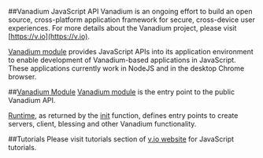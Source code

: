 ##Vanadium JavaScript API
Vanadium is an ongoing effort to build an open source, cross-platform application framework for secure, cross-device user experiences. For more details about the Vanadium project, please visit [https://v.io](https://v.io).

[Vanadium module](./module-vanadium.html) provides JavaScript APIs into its application environment to enable development of Vanadium-based applications in JavaScript. These applications currently work in NodeJS and in the desktop Chrome browser.

##[Vanadium Module](./module-vanadium.html)
[Vanadium module](./module-vanadium.html) is the entry point to the public Vanadium API.

[Runtime](./module-vanadium-Runtime.html), as returned by the
[init](module-vanadium.html#.init) function, defines entry points to create servers, client, blessing and other Vanadium functionality.

##Tutorials
Please visit tutorials section of [v.io website](https://www.v.io/tutorials/javascript/overview.html) for JavaScript tutorials.
